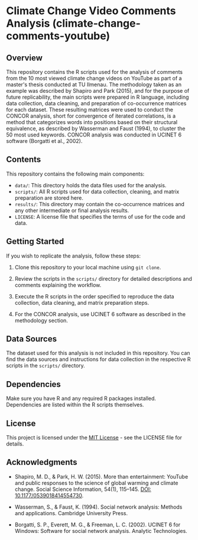 # Climate Change Video Comments Analysis (climate-change-comments-youtube)

## Overview
This repository contains the R scripts used for the analysis of comments from the 10 most viewed climate change videos on YouTube as part of a master's thesis conducted at TU Ilmenau. The methodology taken as an example was described by Shapiro and Park (2015), and for the purpose of future replicability, the main scripts were prepared in R language, including data collection, data cleaning, and preparation of co-occurrence matrices for each dataset. These resulting matrices were used to conduct the CONCOR analysis, short for convergence of iterated correlations, is a method that categorizes words into positions based on their structural equivalence, as described by Wasserman and Faust (1994), to cluster the 50 most used keywords. CONCOR analysis was conducted in UCINET 6 software (Borgatti et al., 2002).

## Contents
This repository contains the following main components:

- `data/`: This directory holds the data files used for the analysis.
- `scripts/`: All R scripts used for data collection, cleaning, and matrix preparation are stored here.
- `results/`: This directory may contain the co-occurrence matrices and any other intermediate or final analysis results.
- `LICENSE`: A license file that specifies the terms of use for the code and data.

## Getting Started
If you wish to replicate the analysis, follow these steps:

1. Clone this repository to your local machine using `git clone`.

2. Review the scripts in the `scripts/` directory for detailed descriptions and comments explaining the workflow.

3. Execute the R scripts in the order specified to reproduce the data collection, data cleaning, and matrix preparation steps.

4. For the CONCOR analysis, use UCINET 6 software as described in the methodology section.

## Data Sources
The dataset used for this analysis is not included in this repository. You can find the data sources and instructions for data collection in the respective R scripts in the `scripts/` directory.

## Dependencies
Make sure you have R and any required R packages installed. Dependencies are listed within the R scripts themselves.

## License
This project is licensed under the [MIT License](LICENSE) - see the LICENSE file for details.

## Acknowledgments
- Shapiro, M. D., & Park, H. W. (2015). More than entertainment: YouTube and public responses to the science of global warming and climate change. Social Science Information, 54(1), 115–145. [DOI: 10.1177/0539018414554730](https://doi.org/10.1177/0539018414554730).

- Wasserman, S., & Faust, K. (1994). Social network analysis: Methods and applications. Cambridge University Press.

- Borgatti, S. P., Everett, M. G., & Freeman, L. C. (2002). UCINET 6 for Windows: Software for social network analysis. Analytic Technologies.


